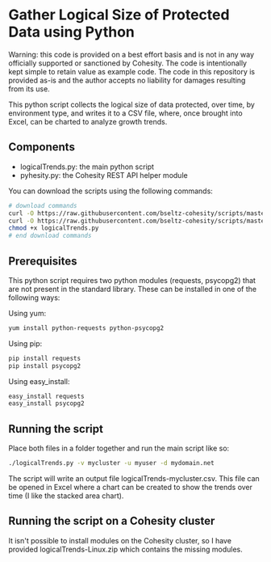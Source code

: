 # Gather Logical Size of Protected Data using Python

Warning: this code is provided on a best effort basis and is not in any way officially supported or sanctioned by Cohesity. The code is intentionally kept simple to retain value as example code. The code in this repository is provided as-is and the author accepts no liability for damages resulting from its use.

This python script collects the logical size of data protected, over time, by environment type, and writes it to a CSV file, where, once brought into Excel, can be charted to analyze growth trends.

## Components

* logicalTrends.py: the main python script
* pyhesity.py: the Cohesity REST API helper module

You can download the scripts using the following commands:

```bash
# download commands
curl -O https://raw.githubusercontent.com/bseltz-cohesity/scripts/master/groot/logicalTrends/logicalTrends.py
curl -O https://raw.githubusercontent.com/bseltz-cohesity/scripts/master/python/pyhesity.py
chmod +x logicalTrends.py
# end download commands
```

## Prerequisites

This python script requires two python modules (requests, psycopg2) that are not present in the standard library. These can be installed in one of the following ways:

Using yum:

```bash
yum install python-requests python-psycopg2
```

Using pip:

```bash
pip install requests
pip install psycopg2
```

Using easy_install:

```bash
easy_install requests
easy_install psycopg2
```

## Running the script

Place both files in a folder together and run the main script like so:

```bash
./logicalTrends.py -v mycluster -u myuser -d mydomain.net
```

The script will write an output file logicalTrends-mycluster.csv. This file can be opened in Excel where a chart can be created to show the trends over time (I like the stacked area chart).

## Running the script on a Cohesity cluster

It isn't possible to install modules on the Cohesity cluster, so I have provided logicalTrends-Linux.zip which contains the missing modules.
